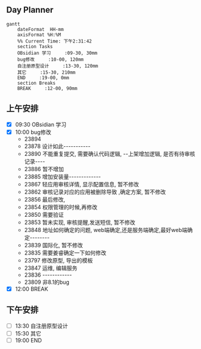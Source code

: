 ## Day Planner
```mermaid
gantt
    dateFormat  HH-mm
    axisFormat %H:%M
    %% Current Time: 下午2:31:42
    section Tasks
    OBsidian 学习     :09-30, 30mm
    bug修改     :10-00, 120mm
    自注册原型设计     :13-30, 120mm
    其它     :15-30, 210mm
    END     :19-00, 0mm
    section Breaks
    BREAK     :12-00, 90mm
```

## 上午安排
- [x] 09:30 OBsidian 学习
- [x] 10:00 bug修改
	- 23894
	- 23878 设计如此-----------
	- 23890 不能重复提交, 需要确认代码逻辑, --上架增加逻辑, 是否有待审核记录----
	- 23886 暂不增加
	- 23885 增加安装量-------------
	- 23867 轻应用审核详情, 显示配置信息,   暂不修改
	- 23862 审核记录对应的应用被删除导致 ,确定方案, 暂不修改
	- 23856 最后修改,
	- 23854 权限管理的时候,再修改
	- 23850 需要验证
	- 23853 暂未实现, 审核提醒,发送短信, 暂不修改
	- 23848 地址如何确定的问题, web端确定,还是服务端确定,最好web端确定--------
	- 23839 国际化, 暂不修改
	- 23835 需要姜睿确定一下如何修改
	- 23797 修改原型, 导出的模板
	- 23847 运维, 编辑服务
	- 23836 ------------
	- 23809 非8.1的bug
- [x] 12:00 BREAK

## 下午安排
- [ ] 13:30 自注册原型设计
- [ ] 15:30 其它
- [ ] 19:00 END